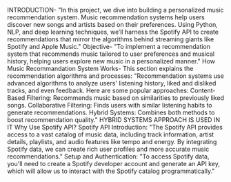 INTRODUCTION-
"In this project, we dive into building a personalized music recommendation system. Music recommendation systems help users discover new songs and artists based on their preferences. Using Python, NLP, and deep learning techniques, we’ll harness the Spotify API to create recommendations that mirror the algorithms behind streaming giants like Spotify and Apple Music."
Objective-
"To implement a recommendation system that recommends music tailored to user preferences and musical history, helping users explore new music in a personalized manner."
How Music Recommandation System Works-
This section explains the recommendation algorithms and processes:
"Recommendation systems use advanced algorithms to analyze users' listening history, liked and disliked tracks, and even feedback. Here are some popular approaches:
Content-Based Filtering: Recommends music based on similarities to previously liked songs.
Collaborative Filtering: Finds users with similar listening habits to generate recommendations.
Hybrid Systems: Combines both methods to boost recommendation quality."
HYBRID SYSTEMS APPROACH IS USED IN IT
Why Use Spotify API?
Spotify API Introduction:
"The Spotify API provides access to a vast catalog of music data, including track information, artist details, playlists, and audio features like tempo and energy. By integrating Spotify data, we can create rich user profiles and more accurate music recommendations."
Setup and Authentication:
"To access Spotify data, you'll need to create a Spotify developer account and generate an API key, which will allow us to interact with the Spotify catalog programmatically."
